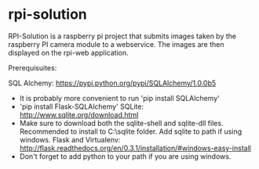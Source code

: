 # rpi-solution

RPI-Solution is a raspberry pi project that submits images taken by the raspberry PI camera module to a webservice. The images are then displayed on the rpi-web application.

Prerequisuites:

SQL Alchemy: https://pypi.python.org/pypi/SQLAlchemy/1.0.0b5
  - It is probably more convenient to run 'pip install SQLAlchemy'
  - 'pip install Flask-SQLAlchemy'
SQLite: http://www.sqlite.org/download.html
  - Make sure to download both the sqlite-shell and sqlite-dll files. Recommended to install to C:\sqlite folder. Add sqlite to path if using windows.
Flask and Virtualenv: http://flask.readthedocs.org/en/0.3.1/installation/#windows-easy-install
  - Don't forget to add python to your path if you are using windows.
